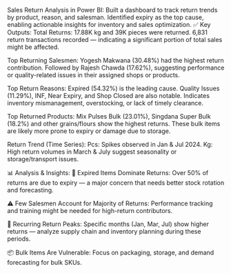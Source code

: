 Sales Return Analysis in Power BI:
Built a dashboard to track return trends by product, reason, and salesman. Identified expiry as the top cause, enabling actionable insights for inventory and sales optimization.
✅ Key Outputs:
Total Returns:
17.88K kg and 39K pieces were returned.
6,831 return transactions recorded — indicating a significant portion of total sales might be affected.

Top Returning Salesmen:
Yogesh Makwana (30.48%) had the highest return contribution.
Followed by Rajesh Chawda (17.62%), suggesting performance or quality-related issues in their assigned shops or products.

Top Return Reasons:
Expired (54.32%) is the leading cause.
Quality Issues (11.29%), INF, Near Expiry, and Shop Closed are also notable.
Indicates inventory mismanagement, overstocking, or lack of timely clearance.

Top Returned Products:
Mix Pulses Bulk (23.01%), Singdana Super Bulk (18.2%) and other grains/flours show the highest returns.
These bulk items are likely more prone to expiry or damage due to storage.

Return Trend (Time Series):
Pcs: Spikes observed in Jan & Jul 2024.
Kg: High return volumes in March & July suggest seasonality or storage/transport issues.

📊 Analysis & Insights:
🔴 Expired Items Dominate Returns: Over 50% of returns are due to expiry — a major concern that needs better stock rotation and forecasting.

⚠️ Few Salesmen Account for Majority of Returns: Performance tracking and training might be needed for high-return contributors.

🔁 Recurring Return Peaks: Specific months (Jan, Mar, Jul) show higher returns — analyze supply chain and inventory planning during these periods.

📦 Bulk Items Are Vulnerable: Focus on packaging, storage, and demand forecasting for bulk SKUs.

